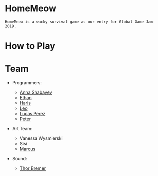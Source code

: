 # HomeMeow
    HomeMeow is a wacky survival game as our entry for Global Game Jam 2019.

# How to Play

# Team
- Programmers:
    - [Anna Shabayev](https://github.com/ashabayev)
    - [Ethan](https://github.com/theejdavidson)
    - [Haris](https://github.com/)
    - [Leo](https://github.com/leohlim)
    - [Lucas Perez](https://github.com/donatelucas)
    - [Peter](https://github.com/piordanov)

- Art Team:
    - Vanessa Wysmierski
    - Sisi
    - [Marcus](https://www.deviantart.com/myndmon)

- Sound:
    - [Thor Bremer](http://www.toothgrinderlabs.com)
